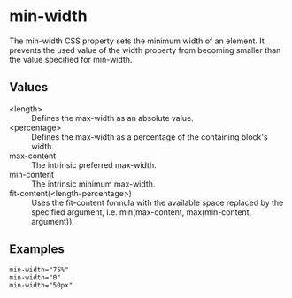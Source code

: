 # min-width

The min-width CSS property sets the minimum width of an element. It prevents the used value of the width property from becoming smaller than the value specified for min-width.

## Values

<dl>
<dt>&lt;length&gt;</dt>
<dd>Defines the max-width as an absolute value.</dd>
<dt>&lt;percentage&gt;</dt>
<dd>Defines the max-width as a percentage of the containing block's width.</dd>
<dt>max-content</dt>
<dd>The intrinsic preferred max-width.</dd>
<dt>min-content</dt>
<dd>The intrinsic minimum max-width.</dd>
<dt>fit-content(&lt;length-percentage&gt;)</dt>
<dd>Uses the fit-content formula with the available space replaced by the specified argument, i.e. min(max-content, max(min-content, argument)).</dd>
</dl>

## Examples

```
min-width="75%"
min-width="0"
min-width="50px"
```
